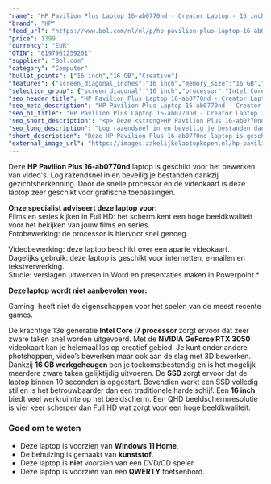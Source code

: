 ```yaml
---
"name": "HP Pavilion Plus Laptop 16-ab0770nd - Creator Laptop - 16 inch"
"brand": "HP"
"feed_url": "https://www.bol.com/nl/nl/p/hp-pavilion-plus-laptop-16-ab0770nd-creator-laptop-16-inch/9300000164543117"
"price": 1399
"currency": "EUR"
"GTIN": "0197961259261"
"supplier": "Bol.com"
"category": "Computer"
"bullet_points": ["16 inch","16 GB","Creative"]
"features": {"screen_diagonal_inches":"16 inch","memory_size":"16 GB","purpose_laptop":"Creative"}
"selection_group": {"screen_diagonal":"16 inch","processor":"Intel Core i7","changed_price_past_3_days":false,"product_family":"Pavilion"}
"seo_header_title": "HP Pavilion Plus Laptop 16-ab0770nd - Creator Laptop - 16 inch"
"seo_meta_description": "HP Pavilion Plus Laptop 16-ab0770nd - Creator Laptop - 16 inch"
"seo_h1_title": "HP Pavilion Plus Laptop 16-ab0770nd - Creator Laptop - 16 inch"
"seo_short_description": "<p> Deze <strong>HP Pavilion Plus 16-ab0770nd</strong> laptop is geschikt voor het bewerken van video's."
"seo_long_description": "Log razendsnel in en beveilig je bestanden dankzij gezichtsherkenning. Door de snelle processor en de videokaart is deze laptop zeer geschikt voor grafische toepassingen.  </p> <p> <strong>Onze specialist adviseert deze laptop voor:</strong><br /> Films en series kijken in Full HD: het scherm kent een hoge beeldkwaliteit voor het bekijken van jouw films en series. <br /> Fotobewerking: de processor is hiervoor snel genoeg.  </p> <p> Videobewerking: deze laptop beschikt over een aparte videokaart. <br /> Dagelijks gebruik: deze laptop is geschikt voor internetten, e-mailen en tekstverwerking. <br /> Studie: verslagen uitwerken in Word en presentaties maken in Powerpoint. * </p> <p> <strong>Deze laptop wordt niet aanbevolen voor:</strong> </p> <p> Gaming: heeft niet de eigenschappen voor het spelen van de meest recente games.  </p> <p> De krachtige 13e generatie <strong>Intel Core i7 processor </strong>zorgt ervoor dat zeer zware taken snel worden uitgevoerd. Met de <strong>NVIDIA GeForce RTX 3050 </strong>videokaart kan je helemaal los op creatief gebied. Je kunt onder andere photshoppen, video’s bewerken maar ook aan de slag met 3D bewerken. Dankzij <strong>16 GB werkgeheugen </strong>ben je toekomstbestendig en is het mogelijk meerdere zware taken gelijktijdig uitvoeren. De <strong>SSD </strong>zorgt ervoor dat de laptop binnen 10 seconden is opgestart. Bovendien werkt een SSD volledig stil en is het betrouwbaarder dan een traditionele harde schijf. Een <strong>16 inch </strong>biedt veel werkruimte op het beeldscherm. Een QHD beeldschermresolutie is vier keer scherper dan Full HD wat zorgt voor een hoge beeldkwaliteit.  </p> <p> </p> <h3> Goed om te weten</h3> <p> </p> <ul> <li>Deze laptop is voorzien van <strong>Windows 11 Home</strong>. </li> <li>De behuizing is gemaakt van <strong>kunststof</strong>. </li> <li>Deze laptop is <strong>niet </strong>voorzien van een DVD/CD speler. </li> <li>Deze laptop is voorzien van een <strong>QWERTY</strong> toetsenbord. </li> </ul>"
"short_description": "Deze HP Pavilion Plus 16-ab0770nd laptop is geschikt voor het bewerken van video's. Log razendsnel in en beveilig je bestanden dankzij gezichtsherkenning. Door de snelle processor en de videokaart is deze laptop zeer geschikt voor grafische toepassingen. Onze specialist adviseert deze laptop voor: Films en series kijken in Full HD: het scherm kent een hoge beeldkwaliteit voor het bekijken van jouw films en series. Fotobewerking: de processor is hiervoor snel genoeg. Videobewerking: deze laptop beschikt over een aparte videokaart. Dagelijks gebruik: deze laptop is geschikt voor internetten, e-mailen en tekstverwerking. Studie: verslagen uitwerken in Word en presentaties maken in Powerpoint.* Deze laptop wordt niet aanbevolen voor: Gaming: heeft niet de eigenschappen voor het spelen van de meest recente games. De krachtige 13e generatie Intel Core i7 processor zorgt ervoor dat zeer zware taken snel worden uitgevoerd. Met de NVIDIA GeForce RTX 3050 videokaart kan je helemaal los op creatief gebied. Je kunt onder andere photshoppen, video’s bewerken maar ook aan de slag met 3D bewerken. Dankzij 16 GB werkgeheugen ben je toekomstbestendig en is het mogelijk meerdere zware taken gelijktijdig uitvoeren. De SSD zorgt ervoor dat de laptop binnen 10 seconden is opgestart. Bovendien werkt een SSD volledig stil en is het betrouwbaarder dan een traditionele harde schijf. Een 16 inch biedt veel werkruimte op het beeldscherm. Een QHD beeldschermresolutie is vier keer scherper dan Full HD wat zorgt voor een hoge beeldkwaliteit. Goed om te weten Deze laptop is voorzien van Windows 11 Home. De behuizing is gemaakt van kunststof. Deze laptop is niet voorzien van een DVD/CD speler. Deze laptop is voorzien van een QWERTY toetsenbord."
"external_image_url": "https://images.zakelijkelaptopkopen.nl/hp-pavilion-plus-laptop-16-ab0770nd-creator-laptop-16-inch.webp"
---
```


<p> Deze <strong>HP Pavilion Plus 16-ab0770nd</strong> laptop is geschikt voor het bewerken van video's. Log razendsnel in en beveilig je bestanden dankzij gezichtsherkenning. Door de snelle processor en de videokaart is deze laptop zeer geschikt voor grafische toepassingen.  </p> <p> <strong>Onze specialist adviseert deze laptop voor:</strong><br /> Films en series kijken in Full HD: het scherm kent een hoge beeldkwaliteit voor het bekijken van jouw films en series.<br /> Fotobewerking: de processor is hiervoor snel genoeg.  </p> <p>  Videobewerking: deze laptop beschikt over een aparte videokaart. <br /> Dagelijks gebruik: deze laptop is geschikt voor internetten, e-mailen en tekstverwerking. <br /> Studie: verslagen uitwerken in Word en presentaties maken in Powerpoint.* </p> <p> <strong>Deze laptop wordt niet aanbevolen voor:</strong> </p> <p>  Gaming: heeft niet de eigenschappen voor het spelen van de meest recente games.  </p> <p> De krachtige 13e generatie <strong>Intel Core i7 processor </strong>zorgt ervoor dat zeer zware taken snel worden uitgevoerd. Met de <strong>NVIDIA GeForce RTX 3050 </strong>videokaart kan je helemaal los op creatief gebied. Je kunt onder andere photshoppen, video’s bewerken maar ook aan de slag met 3D bewerken. Dankzij <strong>16 GB werkgeheugen </strong>ben je toekomstbestendig en is het mogelijk meerdere zware taken gelijktijdig uitvoeren. De <strong>SSD </strong>zorgt ervoor dat de laptop binnen 10 seconden is opgestart. Bovendien werkt een SSD volledig stil en is het betrouwbaarder dan een traditionele harde schijf. Een <strong>16 inch </strong>biedt veel werkruimte op het beeldscherm. Een QHD beeldschermresolutie is vier keer scherper dan Full HD wat zorgt voor een hoge beeldkwaliteit.  </p> <p>  </p> <h3> Goed om te weten</h3> <p>  </p> <ul> <li>Deze laptop is voorzien van <strong>Windows 11 Home</strong>.</li> <li>De behuizing is gemaakt van <strong>kunststof</strong>.</li> <li>Deze laptop is <strong>niet </strong>voorzien van een DVD/CD speler.</li> <li>Deze laptop is voorzien van een <strong>QWERTY</strong> toetsenbord.</li> </ul>